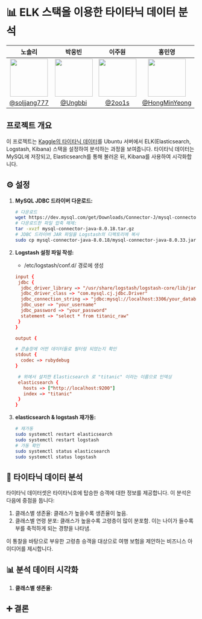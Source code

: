 # 📊 ELK 스택을 이용한 타이타닉 데이터 분석

|                                         노솔리                                          |                                      박웅빈                                      |                                        이주원                                        |                                         홍민영                                          |
| :-------------------------------------------------------------------------------------: | :------------------------------------------------------------------------------: | :----------------------------------------------------------------------------------: | :-------------------------------------------------------------------------------------: |
| <img  width="100px" src="https://avatars.githubusercontent.com/soljjang777" /> | <img width="100px" src="https://avatars.githubusercontent.com/Ungbbi" /> | <img width="100px" src="https://avatars.githubusercontent.com/2oo1s"/> |     <img width="100px" src="https://avatars.githubusercontent.com/u/65701100?v=4"/>     |
|                       [@soljjang777](https://github.com/soljjang777)                        |           [@Ungbbi](https://github.com/Ungbbi)           |                      [@2oo1s](https://github.com/2oo1s)                      |                    [@HongMinYeong](https://github.com/HongMinYeong)                     |


## 프로젝트 개요

이 프로젝트는 [Kaggle의 타이타닉 데이터](https://www.kaggle.com/competitions/titanic/data?select=train.csv)를 Ubuntu 서버에서 ELK(Elasticsearch, Logstash, Kibana) 스택을 설정하여 분석하는 과정을 보여줍니다. 
타이타닉 데이터는 MySQL에 저장되고, Elasticsearch를 통해 불러온 뒤, Kibana를 사용하여 시각화합니다.

## ⚙️ 설정

1. **MySQL JDBC 드라이버 다운로드:**
   ```bash
   # 다운로드
   wget https://dev.mysql.com/get/Downloads/Connector-J/mysql-connector-java-8.0.18.zip
   # 다운로드한 파일 압축 해제:
   tar -xvzf mysql-connector-java-8.0.18.tar.gz
   # JDBC 드라이버 JAR 파일을 Logstash의 디렉토리에 복사
   sudo cp mysql-connector-java-8.0.18/mysql-connector-java-8.0.33.jar /usr/share/logstash/logstash-core/lib/jars/
   ```

2. **Logstash 설정 파일 작성:**
   - /etc/logstash/conf.d/ 경로에 생성
   ```conf
   input {
    jdbc {
     jdbc_driver_library => "/usr/share/logstash/logstash-core/lib/jars/mysql-connector-java-8.0.18.jar"
     jdbc_driver_class => "com.mysql.cj.jdbc.Driver"
     jdbc_connection_string => "jdbc:mysql://localhost:3306/your_database"
     jdbc_user => "your_username"
     jdbc_password => "your_password"
     statement => "select * from titanic_raw"
    }
   }

   output {

   # 콘솔창에 어떤 데이터들로 필터링 되었는지 확인
   stdout {
     codec => rubydebug
   }

    # 위에서 설치한 Elasticsearch 로 "titanic" 이라는 이름으로 인덱싱 
    elasticsearch {
      hosts => ["http://localhost:9200"]
      index => "titanic"
    }
   }
   ```
   
 3. **elasticsearch & logstash 재가동:**
    ```bash
    # 재가동
    sudo systemctl restart elasticsearch
    sudo systemctl restart logstash
    # 가동 확인
    sudo systemctl status elasticsearch
    sudo systemctl status logstash
    ```

## 📝 타이타닉 데이터 분석

타이타닉 데이터셋은 타이타닉호에 탑승한 승객에 대한 정보를 제공합니다. 이 분석은 다음에 중점을 둡니다:
1. 클래스별 생존율: 클래스가 높을수록 생존율이 높음.
2. 클래스별 연령 분포: 클래스가 높을수록 고령층이 많이 분포함. 이는 나이가 들수록 부를 축적하게 되는 경향을 나타냄.

이 통찰을 바탕으로 부유한 고령층 승객을 대상으로 여행 보험을 제안하는 비즈니스 아이디어를 제시합니다.

## 📊 분석 데이터 시각화
1. **클래스별 생존율:**
   
## ➕ 결론
